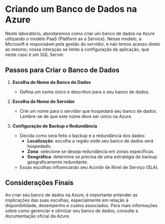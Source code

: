 # Criando um Banco de Dados na Azure

Neste laboratório, abordaremos como criar um banco de dados na Azure utilizando o modelo PaaS (Platform as a Service). Nesse modelo, a Microsoft é responsável pela gestão do servidor, e não temos acesso direto ao mesmo; nossa interação se limita à configuração da aplicação, que neste caso é um SQL Server.

## Passos para Criar o Banco de Dados

1. **Escolha do Nome do Banco de Dados**
   - Defina um nome único e descritivo para o seu banco de dados.

2. **Escolha do Nome do Servidor**
   - Crie um nome para o servidor que hospedará seu banco de dados. Lembre-se de que este nome deve ser único na Azure.

3. **Configuração de Backup e Redundância**
   - Decida como será feito o backup e a redundância dos dados:
     - **Localização**: escolha a região onde seu banco de dados será hospedado.
     - **Zona**: selecione se deseja redundância em zonas específicas.
     - **Geográfica**: determine se precisa de uma estratégia de backup geograficamente redundante.
   - Essas escolhas influenciarão seu Acordo de Nível de Serviço (SLA).

## Considerações Finais

Ao criar seu banco de dados na Azure, é importante entender as implicações das suas escolhas, especialmente em relação à disponibilidade, desempenho e custos associados. Para mais informações sobre como gerenciar e otimizar seu banco de dados, consulte a documentação oficial da Azure.
